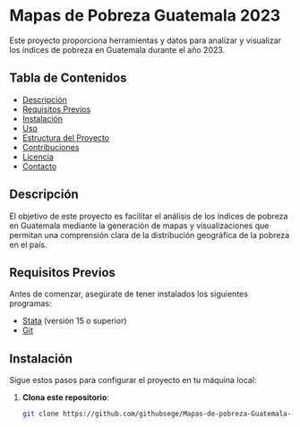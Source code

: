 # Mapas de Pobreza Guatemala 2023

Este proyecto proporciona herramientas y datos para analizar y visualizar los índices de pobreza en Guatemala durante el año 2023.

## Tabla de Contenidos

- [Descripción](#descripción)
- [Requisitos Previos](#requisitos-previos)
- [Instalación](#instalación)
- [Uso](#uso)
- [Estructura del Proyecto](#estructura-del-proyecto)
- [Contribuciones](#contribuciones)
- [Licencia](#licencia)
- [Contacto](#contacto)

## Descripción

El objetivo de este proyecto es facilitar el análisis de los índices de pobreza en Guatemala mediante la generación de mapas y visualizaciones que permitan una comprensión clara de la distribución geográfica de la pobreza en el país.

## Requisitos Previos

Antes de comenzar, asegúrate de tener instalados los siguientes programas:

- [Stata](https://www.stata.com/) (versión 15 o superior)
- [Git](https://git-scm.com/)

## Instalación

Sigue estos pasos para configurar el proyecto en tu máquina local:

1. **Clona este repositorio**:

   ```bash
   git clone https://github.com/githubsege/Mapas-de-pobreza-Guatemala-2023.git
